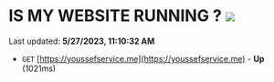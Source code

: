 # IS MY WEBSITE RUNNING ? [![](https://img.shields.io/static/v1?label=Sponsor&message=%E2%9D%A4&logo=GitHub&color=%23fe8e86)](https://github.com/sponsors/<username>)

Last updated: **5/27/2023, 11:10:32 AM**

- `GET` [https://youssefservice.me](https://youssefservice.me) - **Up** (1021ms)
